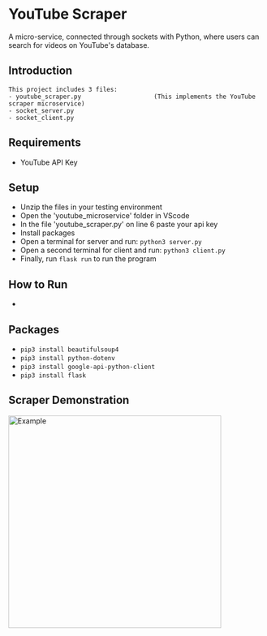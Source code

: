 # YouTube Scraper
A micro-service, connected through sockets with Python, where users can search for videos on YouTube's database.

## Introduction 

    This project includes 3 files:
    - youtube_scraper.py         			(This implements the YouTube scraper microservice)
    - socket_server.py
    - socket_client.py
	
## Requirements
- YouTube API Key

## Setup
- Unzip the files in your testing environment
- Open the 'youtube_microservice' folder in VScode
- In the file 'youtube_scraper.py' on line 6 paste your api key
- Install packages
- Open a terminal for server and run: ``` python3 server.py ```
- Open a second terminal for client and run: ``` python3 client.py ```
- Finally, run ``` flask run ``` to run the program

## How to Run
- 

## Packages
- ``` pip3 install beautifulsoup4 ```
- ``` pip3 install python-dotenv ```
- ``` pip3 install google-api-python-client ```
- ``` pip3 install flask ```

## Scraper Demonstration

<img width="419" alt="Example" src="https://user-images.githubusercontent.com/71794386/140621920-e4b1406f-6b61-481c-8561-49045c123b08.png">

